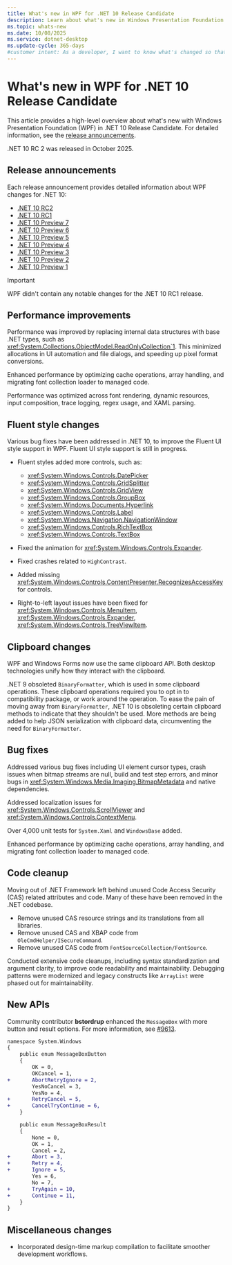 ```yaml
---
title: What's new in WPF for .NET 10 Release Candidate
description: Learn about what's new in Windows Presentation Foundation (WPF) for .NET 10 Release Candidate. New versions of WPF are released yearly with .NET.
ms.topic: whats-new
ms.date: 10/08/2025
ms.service: dotnet-desktop
ms.update-cycle: 365-days
#customer intent: As a developer, I want to know what's changed so that I can remain up-to-date.
---
```


# What's new in WPF for .NET 10 Release Candidate

This article provides a high-level overview about what's new with Windows Presentation Foundation (WPF) in .NET 10 Release Candidate. For detailed information, see the [release announcements](#release-announcements).

.NET 10 RC 2 was released in October 2025.

## Release announcements

Each release announcement provides detailed information about WPF changes for .NET 10:

- [.NET 10 RC2](https://aka.ms/dotnet/10/rc2)
- [.NET 10 RC1](https://aka.ms/dotnet/10/rc1)
- [.NET 10 Preview 7](https://aka.ms/dotnet/10/preview7)
- [.NET 10 Preview 6](https://aka.ms/dotnet/10/preview6)
- [.NET 10 Preview 5](https://aka.ms/dotnet/10/preview5)
- [.NET 10 Preview 4](https://aka.ms/dotnet/10/preview4)
- [.NET 10 Preview 3](https://aka.ms/dotnet/10/preview3)
- [.NET 10 Preview 2](https://aka.ms/dotnet/10/preview2)
- [.NET 10 Preview 1](https://aka.ms/dotnet/10/preview1)

> [!IMPORTANT]
> WPF didn't contain any notable changes for the .NET 10 RC1 release.

## Performance improvements

Performance was improved by replacing internal data structures with base .NET types, such as <xref:System.Collections.ObjectModel.ReadOnlyCollection`1>. This minimized allocations in UI automation and file dialogs, and speeding up pixel format conversions.

Enhanced performance by optimizing cache operations, array handling, and migrating font collection loader to managed code.

Performance was optimized across font rendering, dynamic resources, input composition, trace logging, regex usage, and XAML parsing.

## Fluent style changes

Various bug fixes have been addressed in .NET 10, to improve the Fluent UI style support in WPF. Fluent UI style support is still in progress.

- Fluent styles added more controls, such as:

  - <xref:System.Windows.Controls.DatePicker>
  - <xref:System.Windows.Controls.GridSplitter>
  - <xref:System.Windows.Controls.GridView>
  - <xref:System.Windows.Controls.GroupBox>
  - <xref:System.Windows.Documents.Hyperlink>
  - <xref:System.Windows.Controls.Label>
  - <xref:System.Windows.Navigation.NavigationWindow>
  - <xref:System.Windows.Controls.RichTextBox>
  - <xref:System.Windows.Controls.TextBox>

- Fixed the animation for <xref:System.Windows.Controls.Expander>.
- Fixed crashes related to `HighContrast`.
- Added missing <xref:System.Windows.Controls.ContentPresenter.RecognizesAccessKey> for controls.
- Right-to-left layout issues have been fixed for <xref:System.Windows.Controls.MenuItem>, <xref:System.Windows.Controls.Expander>, <xref:System.Windows.Controls.TreeViewItem>.

## Clipboard changes

WPF and Windows Forms now use the same clipboard API. Both desktop technologies unify how they interact with the clipboard.

.NET 9 obsoleted `BinaryFormatter`, which is used in some clipboard operations. These clipboard operations required you to opt in to compatibility package, or work around the operation. To ease the pain of moving away from `BinaryFormatter`, .NET 10 is obsoleting certain clipboard methods to indicate that they shouldn't be used. More methods are being added to help JSON serialization with clipboard data, circumventing the need for `BinaryFormatter`.

## Bug fixes

Addressed various bug fixes including UI element cursor types, crash issues when bitmap streams are null, build and test step errors, and minor bugs in <xref:System.Windows.Media.Imaging.BitmapMetadata> and native dependencies.

Addressed localization issues for <xref:System.Windows.Controls.ScrollViewer> and <xref:System.Windows.Controls.ContextMenu>.

Over 4,000 unit tests for `System.Xaml` and `WindowsBase` added.

Enhanced performance by optimizing cache operations, array handling, and migrating font collection loader to managed code.

## Code cleanup

Moving out of .NET Framework left behind unused Code Access Security (CAS) related attributes and code. Many of these have been removed in the .NET codebase.

- Remove unused CAS resource strings and its translations from all libraries.
- Remove unused CAS and XBAP code from `OleCmdHelper/ISecureCommand`.
- Remove unused CAS code from `FontSourceCollection/FontSource`.

Conducted extensive code cleanups, including syntax standardization and argument clarity, to improve code readability and maintainability. Debugging patterns were modernized and legacy constructs like `ArrayList` were phased out for maintainability.

## New APIs

Community contributor **bstordrup** enhanced the `MessageBox` with more button and result options. For more information, see [#9613](https://github.com/dotnet/wpf/issues/9613).

```diff
namespace System.Windows
{
    public enum MessageBoxButton
    {
        OK = 0,
        OKCancel = 1,
+       AbortRetryIgnore = 2,
        YesNoCancel = 3,
        YesNo = 4,
+       RetryCancel = 5,
+       CancelTryContinue = 6,
    }

    public enum MessageBoxResult
    {
        None = 0,
        OK = 1,
        Cancel = 2,
+       Abort = 3,
+       Retry = 4,
+       Ignore = 5,
        Yes = 6,
        No = 7,
+       TryAgain = 10,
+       Continue = 11,
    }
}
```

## Miscellaneous changes

- Incorporated design-time markup compilation to facilitate smoother development workflows.
